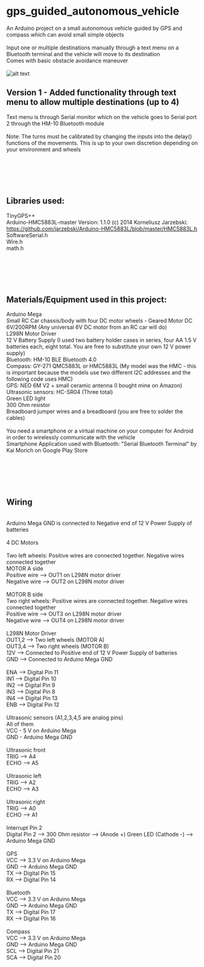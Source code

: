 # gps_guided_autonomous_vehicle
An Arduino project on a small autonomous vehicle guided by GPS and compass which can avoid small simple objects<br />
<br />
Input one or multiple destinations manually through a text menu on a Bluetooth terminal and the vehicle will move to its destination<br />
Comes with basic obstacle avoidance maneuver<br />
<br />
![alt text](https://github.com/jibjab1337/gps_guided_autonomous_vehicle/blob/main/Final%20design.jpg)
<br />
## Version 1 - Added functionality through text menu to allow multiple destinations (up to 4)<br />
Text menu is through Serial monitor which on the vehicle goes to Serial port 2 through the HM-10 Bluetooth module<br />
<br />
Note: The turns must be calibrated by changing the inputs into the delay() functions of the movements. This is up to your own discretion depending on your environment and wheels<br />
<br />
<br />
<br />
<br />
<br />
## Libraries used:
TinyGPS++ <br />
Arduino-HMC5883L-master Version: 1.1.0 (c) 2014 Korneliusz Jarzebski: https://github.com/jarzebski/Arduino-HMC5883L/blob/master/HMC5883L.h<br />
SoftwareSerial.h<br />
Wire.h<br />
math.h<br />
<br />
<br />
<br />
<br />
<br />
## Materials/Equipment used in this project:<br />
Arduino Mega<br />
Small RC Car chassis/body with four DC motor wheels - Geared Motor DC 6V/200RPM (Any universal 6V DC motor from an RC car will do)<br />
L298N Motor Driver<br />
12 V Battery Supply (I used two battery holder cases in series, four AA 1.5 V batteries each, eight total. You are free to substitute your own 12 V power supply)<br />
Bluetooth: HM-10 BLE Bluetooth 4.0<br />
Compass: GY-271 QMC5883L or HMC5883L (My model was the HMC - this is important because the models use two different I2C addresses and the following code uses HMC)<br />
GPS: NEO 6M V2 + small ceramic antenna (I bought mine on Amazon)<br />
Ultrasonic sensors: HC-SR04 (Three total)<br />
Green LED light<br />
300 Ohm resistor<br />
Breadboard jumper wires and a breadboard (you are free to solder the cables)<br />
<br />
You need a smartphone or a virtual machine on your computer for Android in order to wirelessly communicate with the vehicle<br />
Smartphone Application used with Bluetooth: "Serial Bluetooth Terminal" by Kai Morich on Google Play Store<br />
<br />
<br />
<br />
<br />
<br />
## Wiring<br />
<br />
Arduino Mega GND is connected to Negative end of 12 V Power Supply of batteries<br />
<br />
4 DC Motors<br />
<br />
Two left wheels: Positive wires are connected together. Negative wires connected together<br />
MOTOR A side<br />
Positive wire --> OUT1 on L298N motor driver<br />
Negative wire --> OUT2 on L298N motor driver<br />
<br />
MOTOR B side<br />
Two right wheels: Positive wires are connected together. Negative wires connected together<br />
Positive wire --> OUT3 on L298N motor driver<br />
Negative wire --> OUT4 on L298N motor driver<br />
<br />
L298N Motor Driver<br />
OUT1,2 --> Two left wheels (MOTOR A)<br />
OUT3,4 --> Two right wheels (MOTOR B)<br />
12V --> Connected to Positive end of 12 V Power Supply of batteries<br />
GND --> Connected to Arduino Mega GND<br />
<br />
ENA --> Digital Pin 11<br />
IN1 --> Digital Pin 10<br />
IN2 --> Digital Pin 9<br />
IN3 --> Digital Pin 8<br />
IN4 --> Digital Pin 13<br />
ENB --> Digital Pin 12<br />
<br />
Ultrasonic sensors (A1,2,3,4,5 are analog pins)<br />
    All of them<br />
VCC - 5 V on Arduino Mega<br />
GND - Arduino Mega GND<br />
<br />
Ultrasonic front<br />
TRIG --> A4<br />
ECHO --> A5<br />
<br />
Ultrasonic left<br />
TRIG --> A2<br />
ECHO --> A3<br />
<br />
Ultrasonic right<br />
TRIG --> A0<br />
ECHO --> A1<br />
<br />
Interrupt Pin 2<br />
Digital Pin 2 --> 300 Ohm resistor --> (Anode +) Green LED (Cathode -) --> Arduino Mega GND<br />
<br />
GPS<br />
VCC --> 3.3 V on Arduino Mega<br />
GND --> Arduino Mega GND<br />
TX --> Digital Pin 15 <br />
RX --> Digital Pin 14<br />
<br />
Bluetooth<br />
VCC --> 3.3 V on Arduino Mega<br />
GND --> Arduino Mega GND<br />
TX --> Digital Pin 17<br />
RX --> Digital Pin 16<br />
<br />
Compass<br />
VCC --> 3.3 V on Arduino Mega<br />
GND --> Arduino Mega GND<br />
SCL --> Digital Pin 21<br />
SCA --> Digital Pin 20<br />
<br />
